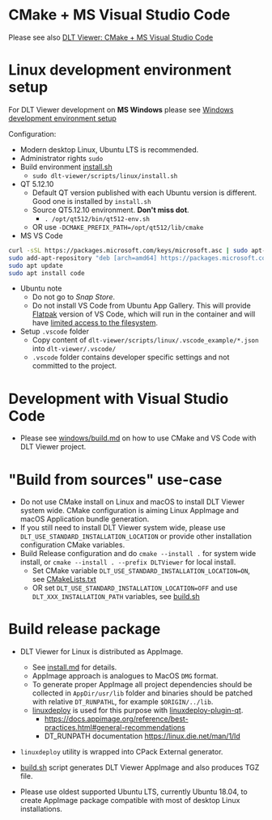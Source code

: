 # CMake + MS Visual Studio Code
Please see also [DLT Viewer: CMake + MS Visual Studio Code](../windows/build.md)

# Linux development environment setup
For DLT Viewer development on **MS Windows** please see [Windows development environment setup](../windows/build.md)

Configuration:
- Modern desktop Linux, Ubuntu LTS is recommended.
- Administrator rights `sudo`
- Build environment [install.sh](./install.sh)
    - `sudo dlt-viewer/scripts/linux/install.sh`
- QT 5.12.10
    - Default QT version published with each Ubuntu version is different. Good one is installed by `install.sh`
    - Source QT5.12.10 environment. **Don't miss dot**.
        - `. /opt/qt512/bin/qt512-env.sh`
    - OR use `-DCMAKE_PREFIX_PATH=/opt/qt512/lib/cmake`
- MS VS Code
```bash
curl -sSL https://packages.microsoft.com/keys/microsoft.asc | sudo apt-key add -
sudo add-apt-repository "deb [arch=amd64] https://packages.microsoft.com/repos/vscode stable main"
sudo apt update
sudo apt install code
```
- Ubuntu note
    - Do not go to *Snap Store*.
    - Do not install VS Code from Ubuntu App Gallery. This will provide [Flatpak](https://docs.flatpak.org/en/latest/sandbox-permissions.html) version of VS Code, which will run in the container and will have [limited access to the filesystem](https://stackoverflow.com/questions/55930071/vscode-cant-find-files-in-linux-system).
- Setup `.vscode` folder
    - Copy content of `dlt-viewer/scripts/linux/.vscode_example/*.json` into `dlt-viewer/.vscode/`
    - `.vscode` folder contains developer specific settings and not committed to the project.

# Development with Visual Studio Code
- Please see [windows/build.md](../windows/build.md) on how to use CMake and VS Code with DLT Viewer project.

# "Build from sources" use-case
- Do not use CMake install on Linux and macOS to install DLT Viewer system wide. CMake configuration is aiming Linux AppImage and macOS Application bundle generation.
- If you still need to install DLT Viewer system wide, please use `DLT_USE_STANDARD_INSTALLATION_LOCATION` or provide other installation configuration CMake variables.
- Build Release configuration and do `cmake --install .` for system wide install, or `cmake --install . --prefix DLTViewer` for local install.
    - Set CMake variable `DLT_USE_STANDARD_INSTALLATION_LOCATION=ON`, see [CMakeLists.txt](../CMakeLists.txt)
    - OR set `DLT_USE_STANDARD_INSTALLATION_LOCATION=OFF` and use `DLT_XXX_INSTALLATION_PATH` variables, see [build.sh](./build.sh)

# Build release package
- DLT Viewer for Linux is distributed as AppImage.
    - See [install.md](./install.md) for details.
    - AppImage approach is analogues to MacOS `DMG` format.
    - To generate proper AppImage all project dependencies should be collected in `AppDir/usr/lib` folder and binaries should be patched with relative `DT_RUNPATHL`, for example `$ORIGIN/../lib`.
    - [linuxdeploy](https://github.com/linuxdeploy/linuxdeploy) is used for this purpose with [linuxdeploy-plugin-qt](https://github.com/linuxdeploy/linuxdeploy-plugin-qt).
        - https://docs.appimage.org/reference/best-practices.html#general-recommendations
        - DT_RUNPATH documentation https://linux.die.net/man/1/ld

- `linuxdeploy` utility is wrapped into CPack External generator.
- [build.sh](./build.sh) script generates DLT Viewer AppImage and also produces TGZ file.
- Please use oldest supported Ubuntu LTS, currently Ubuntu 18.04, to create AppImage package compatible with most of desktop Linux installations.